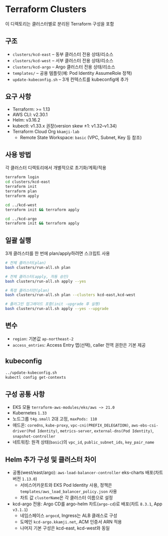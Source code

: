 # Terraform Clusters

이 디렉토리는 클러스터별로 분리된 Terraform 구성을 포함

## 구조

- `clusters/kcd-east` – 동부 클러스터 전용 상태/리소스
- `clusters/kcd-west` – 서부 클러스터 전용 상태/리소스
- `clusters/kcd-argo` – Argo 클러스터 전용 상태/리소스
- `templates/` – 공용 템플릿(예: Pod Identity AssumeRole 정책)
- `update-kubeconfig.sh` – 3개 컨텍스트를 kubeconfig에 추가

## 요구 사항

- Terraform: >= 1.13
- AWS CLI: v2.30.1
- Helm: v3.16.2
- kubectl: v1.33.x 권장(version skew ±1: v1.32–v1.34)
- Terraform Cloud Org `kkamji-lab`
  - Remote State Workspace: `basic` (VPC, Subnet, Key 등 참조)

## 사용 방법

각 클러스터 디렉토리에서 개별적으로 초기화/계획/적용

```bash
terraform login
cd clusters/kcd-east
terraform init
terraform plan
terraform apply

cd ../kcd-west
terraform init && terraform apply

cd ../kcd-argo
terraform init && terraform apply
```

## 일괄 실행

3개 클러스터를 한 번에 plan/apply하려면 스크립트 사용

```bash
# 전체 클러스터(plan)
bash clusters/run-all.sh plan

# 전체 클러스터(apply, 자동 승인)
bash clusters/run-all.sh apply --yes

# 특정 클러스터만(plan)
bash clusters/run-all.sh plan --clusters kcd-east,kcd-west

# 플러그인 업그레이드 포함(init -upgrade 후 실행)
bash clusters/run-all.sh apply --yes --upgrade
```

## 변수

- `region`: 기본값 `ap-northeast-2`
- `access_entries`: Access Entry 맵(선택), caller 전역 권한은 기본 제공

## kubeconfig

```bash
../update-kubeconfig.sh
kubectl config get-contexts
```

## 구성 공통 사항

- EKS 모듈 `terraform-aws-modules/eks/aws ~> 21.0`
- Kubernetes `1.33`
- 노드그룹 `t4g.small` 2대 고정, `maxPods: 110`
- 애드온: `coredns`, `kube-proxy`, `vpc-cni(PREFIX_DELEGATION)`, `aws-ebs-csi-driver(Pod Identity)`, `metrics-server`, `external-dns(Pod Identity)`, `snapshot-controller`
- 네트워킹: 원격 상태(`basic`)의 `vpc_id`, `public_subnet_ids`, `key_pair_name`

## Helm 추가 구성 및 클러스터 차이

- 공통(west/east/argo): `aws-load-balancer-controller` eks-charts 배포(차트 버전 `1.13.0`)
  - 서비스어카운트와 EKS Pod Identity 사용, 정책은 `templates/aws_load_balancer_policy.json` 사용
  - 차트 값 `clusterName`은 각 클러스터 이름으로 설정
- kcd-argo 전용: Argo CD를 argo-helm 차트(`argo-cd`)로 배포(차트 `8.3.1`, App `v3.1.1`)
  - 네임스페이스 `argocd`, Ingress는 ALB 클래스로 구성
  - 도메인 `kcd-argo.kkamji.net`, ACM 인증서 ARN 적용
  - 나머지 기본 구성은 kcd-east, kcd-west와 동일
